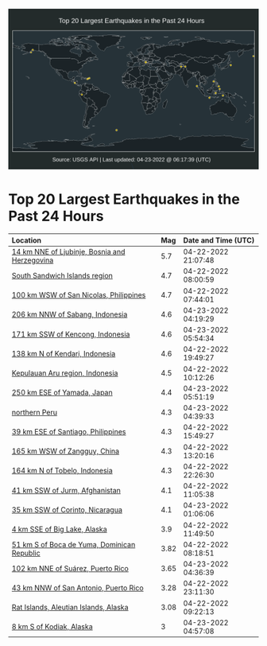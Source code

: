 ![Map](./map.png)

# Top 20 Largest Earthquakes in the Past 24 Hours

| Location | Mag | Date and Time (UTC) |
|:---|:---|:---|
| [14 km NNE of Ljubinje, Bosnia and Herzegovina](https://earthquake.usgs.gov/earthquakes/eventpage/us6000hfqj) | 5.7 | 04-22-2022 21:07:48 |
| [South Sandwich Islands region](https://earthquake.usgs.gov/earthquakes/eventpage/us6000hfip) | 4.7 | 04-22-2022 08:00:59 |
| [100 km WSW of San Nicolas, Philippines](https://earthquake.usgs.gov/earthquakes/eventpage/us6000hfie) | 4.7 | 04-22-2022 07:44:01 |
| [206 km NNW of Sabang, Indonesia](https://earthquake.usgs.gov/earthquakes/eventpage/us6000hfsf) | 4.6 | 04-23-2022 04:19:29 |
| [171 km SSW of Kencong, Indonesia](https://earthquake.usgs.gov/earthquakes/eventpage/us6000hfsu) | 4.6 | 04-23-2022 05:54:34 |
| [138 km N of Kendari, Indonesia](https://earthquake.usgs.gov/earthquakes/eventpage/us6000hfqc) | 4.6 | 04-22-2022 19:49:27 |
| [Kepulauan Aru region, Indonesia](https://earthquake.usgs.gov/earthquakes/eventpage/us6000hfj7) | 4.5 | 04-22-2022 10:12:26 |
| [250 km ESE of Yamada, Japan](https://earthquake.usgs.gov/earthquakes/eventpage/us6000hfsv) | 4.4 | 04-23-2022 05:51:19 |
| [northern Peru](https://earthquake.usgs.gov/earthquakes/eventpage/us6000hfse) | 4.3 | 04-23-2022 04:39:33 |
| [39 km ESE of Santiago, Philippines](https://earthquake.usgs.gov/earthquakes/eventpage/us6000hfp4) | 4.3 | 04-22-2022 15:49:27 |
| [165 km WSW of Zangguy, China](https://earthquake.usgs.gov/earthquakes/eventpage/us6000hfkz) | 4.3 | 04-22-2022 13:20:16 |
| [164 km N of Tobelo, Indonesia](https://earthquake.usgs.gov/earthquakes/eventpage/us6000hfqy) | 4.3 | 04-22-2022 22:26:30 |
| [41 km SSW of Jurm, Afghanistan](https://earthquake.usgs.gov/earthquakes/eventpage/us6000hfjc) | 4.1 | 04-22-2022 11:05:38 |
| [35 km SSW of Corinto, Nicaragua](https://earthquake.usgs.gov/earthquakes/eventpage/us6000hfrh) | 4.1 | 04-23-2022 01:06:06 |
| [4 km SSE of Big Lake, Alaska](https://earthquake.usgs.gov/earthquakes/eventpage/ak02255f18x6) | 3.9 | 04-22-2022 11:49:50 |
| [51 km S of Boca de Yuma, Dominican Republic](https://earthquake.usgs.gov/earthquakes/eventpage/pr2022112000) | 3.82 | 04-22-2022 08:18:51 |
| [102 km NNE of Suárez, Puerto Rico](https://earthquake.usgs.gov/earthquakes/eventpage/pr2022113000) | 3.65 | 04-23-2022 04:36:39 |
| [43 km NNW of San Antonio, Puerto Rico](https://earthquake.usgs.gov/earthquakes/eventpage/pr71345538) | 3.28 | 04-22-2022 23:11:30 |
| [Rat Islands, Aleutian Islands, Alaska](https://earthquake.usgs.gov/earthquakes/eventpage/av91542961) | 3.08 | 04-22-2022 09:22:13 |
| [8 km S of Kodiak, Alaska](https://earthquake.usgs.gov/earthquakes/eventpage/ak02256yg6h2) | 3 | 04-23-2022 04:57:08 |
